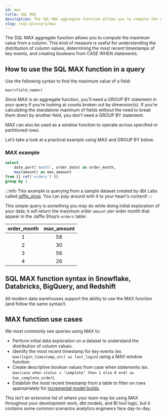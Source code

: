 ```yaml
---
id: max
title: SQL MAX
description: The SQL MAX aggregate function allows you to compute the maximum value from a column.
slug: /sql-glossary/max
---
```


<head>
    <title>Working with the SQL MAX function</title>
</head>

The SQL MAX aggregate function allows you to compute the maximum value from a column. This kind of measure is useful for understanding the distribution of column values, determining the most recent timestamps of key events, and creating booleans from CASE WHEN statements.

## How to use the SQL MAX function in a query

Use the following syntax to find the maximum value of a field:

`max(<field_name>)`

Since MAX is an aggregate function, you’ll need a GROUP BY statement in your query if you’re looking at counts broken out by dimension(s). If you’re calculating the standalone maximum of fields without the need to break them down by another field, you don’t need a GROUP BY statement.

MAX can also be used as a window function to operate across specified or partitioned rows.

Let’s take a look at a practical example using MAX and GROUP BY below.

### MAX example

```sql
select
	date_part('month', order_date) as order_month,
	max(amount) as max_amaount
from {{ ref('orders') }}
group by 1
```

:::info
This example is querying from a sample dataset created by dbt Labs called [jaffle_shop](https://github.com/dbt-labs/jaffle_shop). You can play around with it to your heart's content!
:::

This simple query is something you may do while doing initial exploration of your data; it will return the maximum order `amount` per order month that appear in the Jaffle Shop’s `orders` table:

| order_month | max_amount |
|:---:|:---:|
| 1 | 58 |
| 2 | 30 |
| 3 | 56 |
| 4 | 26 |

## SQL MAX function syntax in Snowflake, Databricks, BigQuery, and Redshift

All modern data warehouses support the ability to use the MAX function (and follow the same syntax!).

## MAX function use cases

We most commonly see queries using MAX to:

- Perform initial data exploration on a dataset to understand the distribution of column values.
- Identify the most recent timestamp for key events (ex. `max(login_timestamp_utc) as last_login`) using a MAX window function.
- Create descriptive boolean values from case when statements (ex. `max(case when status = ‘complete’ then 1 else 0 end) as has_complete_order`).
- Establish the most recent timestamp from a table to filter on rows appropriately for [incremental model builds](https://docs.getdbt.com/docs/building-a-dbt-project/building-models/configuring-incremental-models).

This isn’t an extensive list of where your team may be using MAX throughout your development work, dbt models, and BI tool logic, but it contains some common scenarios analytics engineers face day-to-day.